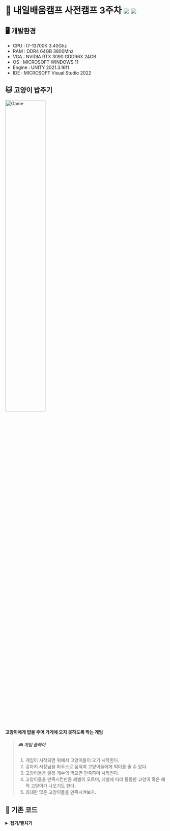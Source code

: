 # 🐶 내일배움캠프 사전캠프 3주차 <img src="https://img.shields.io/badge/Unity-FFFFFF?style=flat&logo=Unity&logoColor=5D5D5D"/> <img src="https://img.shields.io/badge/C%23-5D5D5D?style=flat&logo=csharp&logoColor=FFFFFF"/>   
## 🖥 개발환경    

* CPU : I7-13700K 3.40Ghz    
* RAM : DDR4 64GB 3800Mhz    
* VGA : NVIDIA RTX 3090 GDDR6X 24GB    
* OS : MICROSOFT WINDOWS 11    
* Engine : UNITY 2021.3.16f1    
* IDE : MICROSOFT Visual Studio 2022    

## 🐱 고양이 밥주기    
<img src="/IMGS/Game.gif" width="50%" height="50%" title="game" alt="Game"></img>    
#### 고양이에게 밥을 주어 가게에 오지 못하도록 막는 게임    
> ##### 🎮 게임 플레이
> 1. 게임이 시작되면 위에서 고양이들이 오기 시작한다.    
> 2. 강아지 사장님을 마우스로 움직여 고양이들에게 먹이를 줄 수 있다.    
> 3. 고양이들은 일정 개수의 먹으면 만족하며 사라진다.  
> 4. 고양이들을 만족시킨만큼 레벨이 오르며, 레벨에 따라 뚱뚱한 고양이 혹은 해적 고양이가 나오기도 한다.
> 5. 최대한 많은 고양이들을 만족시켜보자.

## 🔑 기존 코드
<details><summary><b>접기/펼치기</summary>

<details><summary><b>GameManager.cs</b></summary>

```csharp
public class Cat : MonoBehaviour
{
    public Transform front;
    public GameObject hungryCat;
    public GameObject fullCat;

    public int type;
    float speed;
    float full;
    float energy = 0.0f;
    bool isFull = false;

    // Start is called before the first frame update
    void Start()
    {
        float x = Random.Range(-9.0f, 9.0f);
        float y = 30.0f;
        transform.position = new Vector2(x, y);

        if (type == 1)
        {
            speed = 0.05f;
            full = 5f;
        }
        else if (type == 2)
        {
            speed = 0.02f;
            full = 10f;
        }
        else if (type == 3)
        {
            speed = 0.1f;
            full = 5f;
        }
    }

    // Update is called once per frame
    void Update()
    {
        transform.position += Vector3.down * speed;

        if (energy < full)
        {
            transform.position += Vector3.down * speed;

            if (transform.position.y < -16.0f)
            {
                GameManager.Instance.GameOver();
            }
        }
        else
        {
            if (transform.position.x > 0)
            {
                transform.position += Vector3.right * 0.05f;
            }
            else
            {
                transform.position += Vector3.left * 0.05f;
            }
            Destroy(gameObject, 3.0f);
        }
    }

    private void OnTriggerEnter2D(Collider2D collision)
    {
        if (collision.gameObject.CompareTag("Food"))
        {
            if (energy < full)
            {
                energy += 1.0f;
                Destroy(collision.gameObject);
                front.localScale = new Vector3(energy / full, 1.0f, 1.0f);

                if (energy == 5.0f)
                {
                    if (!isFull)
                    {
                        isFull = true;
                        hungryCat.SetActive(false);
                        fullCat.SetActive(true);
                        GameManager.Instance.AddScore();
                        Destroy(gameObject, 3.0f);
                    }
                }
            }
        }
    }
}
```

</details>

</details>
